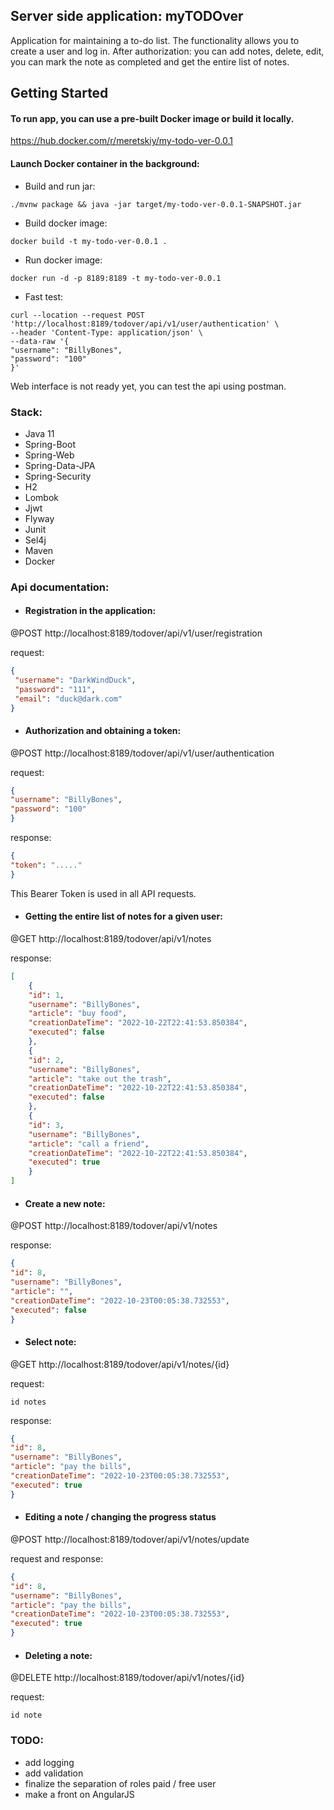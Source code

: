 ## Server side application: myTODOver
Application for maintaining a to-do list.
The functionality allows you to create a user and log in. 
After authorization: you can add notes, delete, edit, you can mark the note as completed and get the entire list of notes.

## Getting Started

#### To run app, you can use a pre-built Docker image or build it locally.

https://hub.docker.com/r/meretskiy/my-todo-ver-0.0.1

#### Launch Docker container in the background:

 - Build and run jar:

```
./mvnw package && java -jar target/my-todo-ver-0.0.1-SNAPSHOT.jar
```

 - Build docker image:

```
docker build -t my-todo-ver-0.0.1 .
```

 - Run docker image:

```
docker run -d -p 8189:8189 -t my-todo-ver-0.0.1
```

- Fast test:

```
curl --location --request POST 'http://localhost:8189/todover/api/v1/user/authentication' \
--header 'Content-Type: application/json' \
--data-raw '{
"username": "BillyBones",
"password": "100"
}'
```

Web interface is not ready yet, you can test the api using postman.

### Stack:
 - Java 11
 - Spring-Boot
 - Spring-Web
 - Spring-Data-JPA
 - Spring-Security
 - H2
 - Lombok
 - Jjwt
 - Flyway
 - Junit
 - Sel4j 
 - Maven  
 - Docker

### Api documentation:

- #### Registration in the application:

 @POST http://localhost:8189/todover/api/v1/user/registration

request:

```json
{
 "username": "DarkWindDuck", 
 "password": "111",
 "email": "duck@dark.com"
}
```


 - #### Authorization and obtaining a token:

@POST http://localhost:8189/todover/api/v1/user/authentication

request:

```json
{
"username": "BillyBones",
"password": "100"
}
```

response:

```json
{
"token": "....."
}
```

This Bearer Token is used in all API requests.

 - #### Getting the entire list of notes for a given user:

@GET http://localhost:8189/todover/api/v1/notes

response:

```json
[ 
    {
    "id": 1,
    "username": "BillyBones",
    "article": "buy food",
    "creationDateTime": "2022-10-22T22:41:53.850384",
    "executed": false
    },
    {
    "id": 2,
    "username": "BillyBones",
    "article": "take out the trash",
    "creationDateTime": "2022-10-22T22:41:53.850384",
    "executed": false
    },
    {
    "id": 3,
    "username": "BillyBones",
    "article": "call a friend",
    "creationDateTime": "2022-10-22T22:41:53.850384",
    "executed": true
    }
]
```

 - #### Create a new note:

@POST http://localhost:8189/todover/api/v1/notes

response:

```json
{
"id": 8,
"username": "BillyBones",
"article": "",
"creationDateTime": "2022-10-23T00:05:38.732553",
"executed": false
}
```

 - #### Select note:

@GET http://localhost:8189/todover/api/v1/notes/{id}

request:

```
id notes
```

response:

```json
{
"id": 8,
"username": "BillyBones",
"article": "pay the bills",
"creationDateTime": "2022-10-23T00:05:38.732553",
"executed": true
}
```

 - #### Editing a note / changing the progress status

@POST http://localhost:8189/todover/api/v1/notes/update

request and response:

```json
{
"id": 8,
"username": "BillyBones",
"article": "pay the bills",
"creationDateTime": "2022-10-23T00:05:38.732553",
"executed": true
}
```

 - #### Deleting a note:

@DELETE http://localhost:8189/todover/api/v1/notes/{id}

request:

```
id note
```

### TODO:

 - add logging
 - add validation
 - finalize the separation of roles paid / free user
 - make a front on AngularJS
